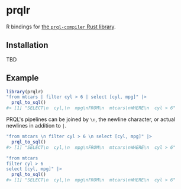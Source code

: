 
# prqlr

<!-- badges: start -->
<!-- badges: end -->

R bindings for [the `prql-compiler` Rust library](https://crates.io/crates/prql-compiler).

## Installation

TBD

## Example

```r
library(prqlr)
"from mtcars | filter cyl > 6 | select [cyl, mpg]" |>
  prql_to_sql()
#> [1] "SELECT\n  cyl,\n  mpg\nFROM\n  mtcars\nWHERE\n  cyl > 6"
```

PRQL's pipelines can be joined by `\n`, the newline character, or actual newlines in addition to `|`.

```r
"from mtcars \n filter cyl > 6 \n select [cyl, mpg]" |>
  prql_to_sql()
#> [1] "SELECT\n  cyl,\n  mpg\nFROM\n  mtcars\nWHERE\n  cyl > 6"
```

```r
"from mtcars
filter cyl > 6
select [cyl, mpg]" |>
  prql_to_sql()
#> [1] "SELECT\n  cyl,\n  mpg\nFROM\n  mtcars\nWHERE\n  cyl > 6"
```
